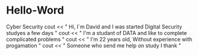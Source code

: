 # Hello-Word
Cyber Security 
cout << " Hi, I´m David and I was started Digital Security studyes a few days "
cout << " I'm a studant of DATA and like to complete complicated problems "
cout << " I'm 22 years old, Without experience with progamation "
cout << " Someone who send me help on study I thank "
